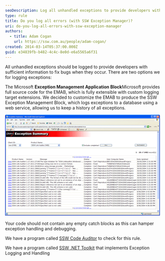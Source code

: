 ```yaml
---
seoDescription: Log all unhandled exceptions to provide developers with sufficient information to fix bugs when they occur, using a customized exception management block that logs to a database via a web service.
type: rule
title: Do you log all errors (with SSW Exception Manager)?
uri: do-you-log-all-errors-with-ssw-exception-manager
authors:
  - title: Adam Cogan
    url: https://ssw.com.au/people/adam-cogan/
created: 2014-03-14T05:37:00.000Z
guid: e34839fb-b482-4c4c-8e0d-e6a5565a6f31
---
```


All unhandled exceptions should be logged to provide developers with sufficient information to fix bugs when they occur. There are two options we for logging exceptions:

<!--endintro-->

The Microsoft **Exception Management Application Block**Microsoft provides full source code for the EMAB, which is fully extensible with custom logging target extensions. We decided to customize the EMAB to produce the SSW Exception Management Block, which logs exceptions to a database using a web service, allowing us to keep a history of all exceptions.

![Figure: Exception Reporting Web Service](exceptionreportingservice.gif)

Your code should not contain any empty catch blocks as this can hamper exception handling and debugging.

We have a program called [SSW Code Auditor](https://ssw.com.au/ssw/CodeAuditor/) to check for this rule.

We have a program called [SSW .NET Toolkit](https://ssw.com.au/ssw/NETToolkit/) that implements Exception Logging and Handling
